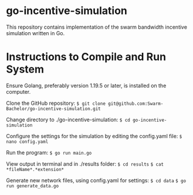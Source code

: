 # go-incentive-simulation
This repository contains implementation of the swarm bandwidth incentive simulation written in Go.

# Instructions to Compile and Run System
Ensure Golang, preferably version 1.19.5 or later, is installed on the computer.

Clone the GitHub repository:
```$ git clone git@github.com:Swarm-Bachelor/go-incentive-simulation.git```

Change directory to ./go-incentive-simulation:
```$ cd go-incentive-simulation```

Configure the settings for the simulation by editing the config.yaml file:
```$ nano config.yaml```

Run the program:
```$ go run main.go```

View output in terminal and in ./results folder:
```$ cd results```
```$ cat *fileName*.*extension*```

Generate new network files, using config.yaml for settings:
```$ cd data```
```$ go run generate_data.go```
